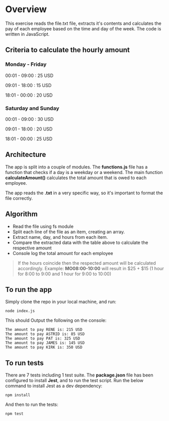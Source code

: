 # Overview
This exercise reads the file.txt file, extracts it's contents and calculates the pay of each employee based on the time and day of the week. The code is written in JavaScript.

## Criteria to calculate the hourly amount
### Monday - Friday

00:01 - 09:00 : 25 USD

09:01 - 18:00 : 15 USD

18:01 - 00:00 : 20 USD

### Saturday and Sunday

00:01 - 09:00 : 30 USD

09:01 - 18:00 : 20 USD

18:01 - 00:00 : 25 USD

## Architecture
The app is split into a couple of modules. The **functions.js** file has a function that checks if a day is a weekday or a weekend. The main function **calculateAmount()** calculates the total amount that is owed to each employee.

The app reads the **.txt** in a very specific way, so it's important to format the file correctly.

## Algorithm
- Read the file using fs module
- Split each line of the file as an item, creating an array.
- Extract name, day, and hours from each item.
- Compare the extracted data with the table above to calculate the respective amount
- Console log the total amount for each employee

> If the hours coincide then the respected amount will be calculated accordingly. Example: **MO08:00-10:00** will result in $25 + $15 (1 hour for 8:00 to 9:00 and 1 hour for 9:00 to 10:00)

## To run the app
Simply clone the repo in your local machine, and run:
```
node index.js
```
This should Output the following on the console:
```
The amount to pay RENE is: 215 USD
The amount to pay ASTRID is: 85 USD
The amount to pay PAT is: 325 USD
The amount to pay JAMES is: 145 USD
The amount to pay KIRK is: 350 USD
```

## To run tests
There are 7 tests including 1 test suite. The **package.json** file has been configured to install **Jest**, and to run the test script. Run the below command to install Jest as a dev dependency: 
```
npm install
```
And then to run the tests:
```
npm test
```